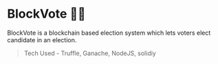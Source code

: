 # BlockVote 🤝🏻
BlockVote is a blockchain based election system which lets voters elect candidate in an election.


>Tech Used - Truffle, Ganache, NodeJS, solidiy

